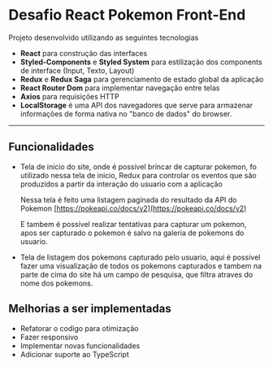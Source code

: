 # Desafio React Pokemon Front-End

Projeto desenvolvido utilizando as seguintes tecnologias

- **React** para construção das interfaces
- **Styled-Components** e **Styled System** para estilização dos components de interface (Input, Texto, Layout)
- **Redux** e **Redux Saga** para gerenciamento de estado global da aplicação
- **React Router Dom** para implementar navegação entre telas
- **Axios** para requisições HTTP
- **LocalStorage** é uma API dos navegadores que serve para armazenar informações de forma nativa no "banco de dados" do browser.

---

## Funcionalidades

- Tela de inicio do site, onde é possivel brincar de capturar pokemon, fo utilizado nessa tela de inicio, Redux para controlar os eventos que são produzidos a partir da interação do usuario com a aplicação

    Nessa tela é feito uma listagem paginada do resultado da API do Pokemon [https://pokeapi.co/docs/v2](https://pokeapi.co/docs/v2)

    E tambem é possivel realizar tentativas para capturar um pokemon, apos ser capturado o pokemon é salvo na galeria de pokemons do usuario. 

- Tela de listagem dos pokemons capturado pelo usuario, aqui é possivel fazer uma visualização de todos os pokemons capturados e tambem na parte de cima do site há um campo de pesquisa, que filtra atraves do nome dos pokemons.

 

## Melhorias a ser implementadas

- Refatorar o codigo para otimização
- Fazer responsivo
- Implementar novas funcionalidades
- Adicionar suporte ao TypeScript
